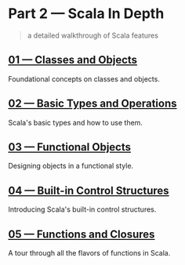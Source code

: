 # Part 2 &mdash; Scala In Depth   
> a detailed walkthrough of Scala features


## [01 &mdash; Classes and Objects](./01-classes-and-objects)
Foundational concepts on classes and objects.

## [02 &mdash; Basic Types and Operations](./02-basic-types-and-operations)
Scala's basic types and how to use them.

## [03 &mdash; Functional Objects](./03-functional-objects)
Designing objects in a functional style.

## [04 &mdash; Built-in Control Structures](./04-built-in-control-structures)
Introducing Scala's built-in control structures.

## [05 &mdash; Functions and Closures](./05-functions-and-closures)
A tour through all the flavors of functions in Scala.
